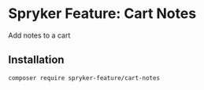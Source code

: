 # Spryker Feature: Cart Notes

Add notes to a cart

## Installation

```
composer require spryker-feature/cart-notes
```
